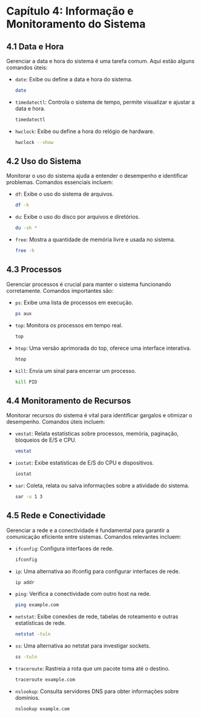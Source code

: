 
# Capítulo 4: Informação e Monitoramento do Sistema

## 4.1 Data e Hora

Gerenciar a data e hora do sistema é uma tarefa comum. Aqui estão alguns comandos úteis:

- `date`: Exibe ou define a data e hora do sistema.
  ```bash
  date
  ```

- `timedatectl`: Controla o sistema de tempo, permite visualizar e ajustar a data e hora.
  ```bash
  timedatectl
  ```

- `hwclock`: Exibe ou define a hora do relógio de hardware.
  ```bash
  hwclock --show
  ```

## 4.2 Uso do Sistema

Monitorar o uso do sistema ajuda a entender o desempenho e identificar problemas. Comandos essenciais incluem:

- `df`: Exibe o uso do sistema de arquivos.
  ```bash
  df -h
  ```

- `du`: Exibe o uso do disco por arquivos e diretórios.
  ```bash
  du -sh *
  ```

- `free`: Mostra a quantidade de memória livre e usada no sistema.
  ```bash
  free -h
  ```

## 4.3 Processos

Gerenciar processos é crucial para manter o sistema funcionando corretamente. Comandos importantes são:

- `ps`: Exibe uma lista de processos em execução.
  ```bash
  ps aux
  ```

- `top`: Monitora os processos em tempo real.
  ```bash
  top
  ```

- `htop`: Uma versão aprimorada do top, oferece uma interface interativa.
  ```bash
  htop
  ```

- `kill`: Envia um sinal para encerrar um processo.
  ```bash
  kill PID
  ```

## 4.4 Monitoramento de Recursos

Monitorar recursos do sistema é vital para identificar gargalos e otimizar o desempenho. Comandos úteis incluem:

- `vmstat`: Relata estatísticas sobre processos, memória, paginação, bloqueios de E/S e CPU.
  ```bash
  vmstat
  ```

- `iostat`: Exibe estatísticas de E/S do CPU e dispositivos.
  ```bash
  iostat
  ```

- `sar`: Coleta, relata ou salva informações sobre a atividade do sistema.
  ```bash
  sar -u 1 3
  ```

## 4.5 Rede e Conectividade

Gerenciar a rede e a conectividade é fundamental para garantir a comunicação eficiente entre sistemas. Comandos relevantes incluem:

- `ifconfig`: Configura interfaces de rede.
  ```bash
  ifconfig
  ```

- `ip`: Uma alternativa ao ifconfig para configurar interfaces de rede.
  ```bash
  ip addr
  ```

- `ping`: Verifica a conectividade com outro host na rede.
  ```bash
  ping example.com
  ```

- `netstat`: Exibe conexões de rede, tabelas de roteamento e outras estatísticas de rede.
  ```bash
  netstat -tuln
  ```

- `ss`: Uma alternativa ao netstat para investigar sockets.
  ```bash
  ss -tuln
  ```

- `traceroute`: Rastreia a rota que um pacote toma até o destino.
  ```bash
  traceroute example.com
  ```

- `nslookup`: Consulta servidores DNS para obter informações sobre domínios.
  ```bash
  nslookup example.com
  ```

